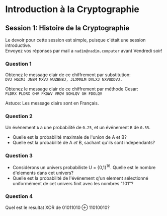 # Introduction à la Cryptographie
## Session 1: Histoire de la Cryptographie

Le devoir pour cette session est simple, puisque c'était une session introductive.  
Envoyez vos réponses par mail a `nadim@nadim.computer` avant Vendredi soir!

### Question 1
Obtenez le message clair de ce chiffrement par substitution:  
`DVJ HGIMJ JNBM MXVJ WUZBNBJ, JLXMNLM DVLXJ NXVUDDVJ.`

Obtenez le message clair de ce chiffrement par méthode Cesar:  
`PLDRX PLDRX OHV FKDWV VRQW SOHLQV GH FDOLQV`

Astuce: Les message clairs sont en Français.

### Question 2
Un événement `A` a une probabilité de `0.25`, et un événement `B` de `0.55`.  

* Quelle est la probabilité maximale de l'union de A et B?  
* Quelle est la probabilité de A *et* B, sachant qu'ils sont independants?

### Question 3

* Considérons un univers probabiliste U = {0,1}<sup>16</sup>. Quelle est le nombre d'elements dans cet univers?
* Quelle est la probabilité de l'événement q'un element sélectionné uniformément de cet univers finit avec les nombres "101"?

### Question 4
Quel est le resultat XOR de 01011010 ⊕ 11010010?


